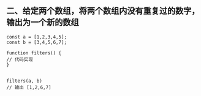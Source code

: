 ## 二、给定两个数组，将两个数组内没有重复过的数字，输出为⼀个新的数组

```
const a = [1,2,3,4,5];
const b = [3,4,5,6,7];

function filters() {
// 代码实现
}


filters(a, b)
// 输出 [1,2,6,7]
```



